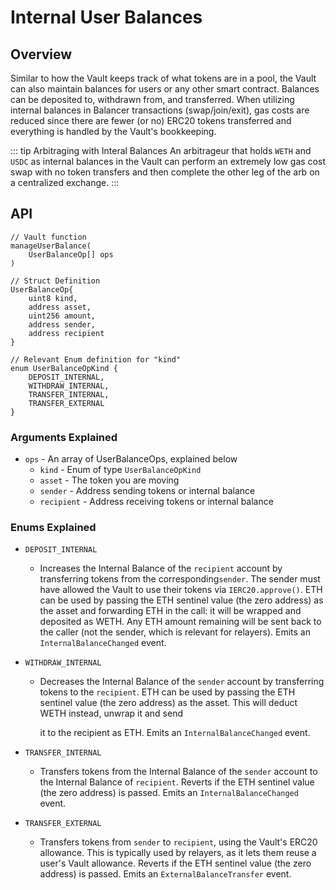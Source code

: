 # Internal User Balances

## Overview

Similar to how the Vault keeps track of what tokens are in a pool, the Vault can also maintain balances for users or any other smart contract. Balances can be deposited to, withdrawn from, and transferred. When utilizing internal balances in Balancer transactions (swap/join/exit), gas costs are reduced since there are fewer (or no) ERC20 tokens transferred and everything is handled by the Vault's bookkeeping.

::: tip Arbitraging with Interal Balances
An arbitrageur that holds `WETH` and `USDC` as internal balances in the Vault can perform an extremely low gas cost swap with no token transfers and then complete the other leg of the arb on a centralized exchange.
:::

## API

```solidity
// Vault function
manageUserBalance(
    UserBalanceOp[] ops
)

// Struct Definition
UserBalanceOp{
    uint8 kind,
    address asset,
    uint256 amount,
    address sender,
    address recipient
}

// Relevant Enum definition for "kind"
enum UserBalanceOpKind {
    DEPOSIT_INTERNAL,
    WITHDRAW_INTERNAL,
    TRANSFER_INTERNAL,
    TRANSFER_EXTERNAL
}
```

### Arguments Explained

- `ops` - An array of UserBalanceOps, explained below
  - `kind` - Enum of type `UserBalanceOpKind`
  - `asset` - The token you are moving
  - `sender` - Address sending tokens or internal balance
  - `recipient` - Address receiving tokens or internal balance

### Enums Explained

- `DEPOSIT_INTERNAL`
  - Increases the Internal Balance of the `recipient` account by transferring tokens from the corresponding`sender`. The sender must have allowed the Vault to use their tokens via `IERC20.approve()`. ETH can be used by passing the ETH sentinel value (the zero address) as the asset and forwarding ETH in the call: it will be wrapped and deposited as WETH. Any ETH amount remaining will be sent back to the caller (not the sender, which is relevant for relayers). Emits an `InternalBalanceChanged` event.
- `WITHDRAW_INTERNAL`

  - Decreases the Internal Balance of the `sender` account by transferring tokens to the `recipient`. ETH can be used by passing the ETH sentinel value (the zero address) as the asset. This will deduct WETH instead, unwrap it and send

    it to the recipient as ETH. Emits an `InternalBalanceChanged` event.

- `TRANSFER_INTERNAL`
  - Transfers tokens from the Internal Balance of the `sender` account to the Internal Balance of `recipient`. Reverts if the ETH sentinel value (the zero address) is passed. Emits an `InternalBalanceChanged` event.
- `TRANSFER_EXTERNAL`
  - Transfers tokens from `sender` to `recipient`, using the Vault's ERC20 allowance. This is typically used by relayers, as it lets them reuse a user's Vault allowance. Reverts if the ETH sentinel value (the zero address) is passed. Emits an `ExternalBalanceTransfer` event.
